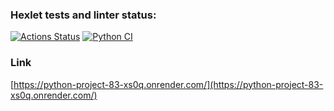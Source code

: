 ### Hexlet tests and linter status:
[![Actions Status](https://github.com/KaatiPuola/python-project-83/actions/workflows/hexlet-check.yml/badge.svg)](https://github.com/KaatiPuola/python-project-83/actions)
[![Python CI](https://github.com/KaatiPuola/python-project-83/actions/workflows/pyci.yml/badge.svg)](https://github.com/KaatiPuola/python-project-83/actions/workflows/pyci.yml)

### Link
[https://python-project-83-xs0q.onrender.com/](https://python-project-83-xs0q.onrender.com/)
